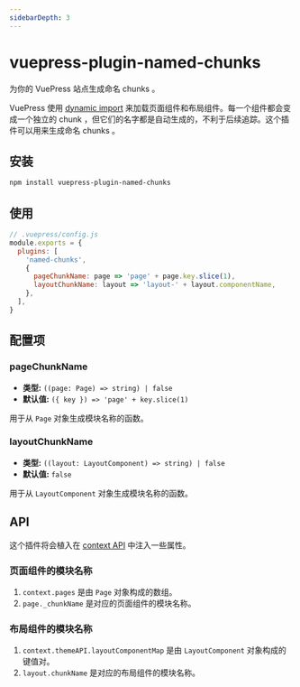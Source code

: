 ```yaml
---
sidebarDepth: 3
---
```


# vuepress-plugin-named-chunks <GitHubLink repo="vuepress/vuepress-plugin-named-chunks"/>

为你的 VuePress 站点生成命名 chunks 。

VuePress 使用 [dynamic import](https://webpack.js.org/guides/code-splitting/#dynamic-imports) 来加载页面组件和布局组件。每一个组件都会变成一个独立的 chunk ，但它们的名字都是自动生成的，不利于后续追踪。这个插件可以用来生成命名 chunks 。

## 安装

```sh
npm install vuepress-plugin-named-chunks
```

## 使用

```js
// .vuepress/config.js
module.exports = {
  plugins: [
    'named-chunks',
    {
      pageChunkName: page => 'page' + page.key.slice(1),
      layoutChunkName: layout => 'layout-' + layout.componentName,
    },
  ],
}
```

## 配置项

### pageChunkName

- **类型:** `((page: Page) => string) | false`
- **默认值:** `({ key }) => 'page' + key.slice(1)`

用于从 `Page` 对象生成模块名称的函数。

### layoutChunkName

- **类型:** `((layout: LayoutComponent) => string) | false`
- **默认值:** `false`

用于从 `LayoutComponent` 对象生成模块名称的函数。

## API

这个插件将会植入在 [context API](https://v1.vuepress.vuejs.org/zh/plugin/context-api.html) 中注入一些属性。

### 页面组件的模块名称

1. `context.pages` 是由 `Page` 对象构成的数组。
2. `page._chunkName` 是对应的页面组件的模块名称。

### 布局组件的模块名称

1. `context.themeAPI.layoutComponentMap` 是由 `LayoutComponent` 对象构成的键值对。
2. `layout.chunkName` 是对应的布局组件的模块名称。
